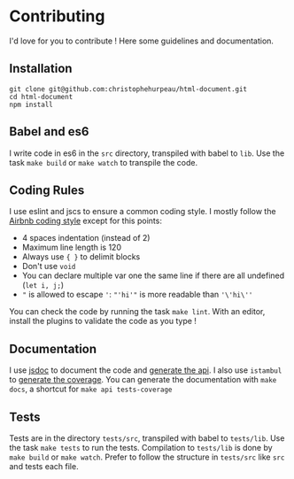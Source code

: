 # Contributing

I'd love for you to contribute ! Here some guidelines and documentation.

## Installation

```
git clone git@github.com:christophehurpeau/html-document.git
cd html-document
npm install
```

## Babel and es6

I write code in es6 in the `src` directory, transpiled with babel to `lib`.
Use the task `make build` or `make watch` to transpile the code.

## Coding Rules

I use eslint and jscs to ensure a common coding style. I mostly follow the [Airbnb coding style](https://github.com/airbnb/javascript/blob/master/README.md) except for this points:

- 4 spaces indentation (instead of 2)
- Maximum line length is 120
- Always use `{ }` to delimit blocks
- Don't use `void`
- You can declare multiple var one the same line if there are all undefined (`let i, j;`)
- `"` is allowed to escape `'`: `"'hi'"` is more readable than `'\'hi\''`

You can check the code by running the task `make lint`. With an editor, install the plugins to validate the code as you type !

## Documentation

I use [jsdoc](http://usejsdoc.org/) to document the code and [generate the api](https://christophehurpeau.github.io/html-document/docs/).
I also use `istambul` to [generate the coverage](https://christophehurpeau.github.io/html-document/coverage/lcov-report/).
You can generate the documentation with `make docs`, a shortcut for `make api tests-coverage`

## Tests

Tests are in the directory `tests/src`, transpiled with babel to `tests/lib`. Use the task `make tests` to run the tests.
Compilation to `tests/lib` is done by `make build` or `make watch`.
Prefer to follow the structure in `tests/src` like `src` and tests each file.
